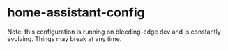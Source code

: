 # home-assistant-config

Note: this configuration is running on bleeding-edge dev and is constantly evolving. Things may break at any time.

